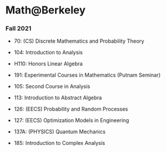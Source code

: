 # Math@Berkeley

### Fall 2021
- 70: (CS) Discrete Mathematics and Probability Theory
- 104: Introduction to Analysis
- H110: Honors Linear Algebra
- 191: Experimental Courses in Mathematics (Putnam Seminar)


- 105: Second Course in Analysis
- 113: Introduction to Abstract Algebra
- 126: (EECS) Probability and Random Processes
- 127: (EECS) Optimization Models in Engineering
- 137A: (PHYSICS) Quantum Mechanics
- 185: Introduction to Complex Analysis
